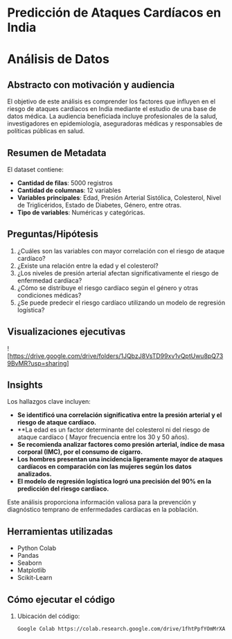 # Predicción de Ataques Cardíacos en India
# Análisis de Datos

## Abstracto con motivación y audiencia  
El objetivo de este análisis es comprender los factores que influyen en el riesgo de ataques cardíacos en India mediante el estudio de una base de datos médica. La audiencia beneficiada incluye profesionales de la salud, investigadores en epidemiología, aseguradoras médicas y responsables de políticas públicas en salud.

## Resumen de Metadata  
El dataset contiene:  
- **Cantidad de filas**: 5000 registros
- **Cantidad de columnas**: 12 variables
- **Variables principales**: Edad, Presión Arterial Sistólica, Colesterol, Nivel de Triglicéridos, Estado de Diabetes, Género, entre otras.
- **Tipo de variables**: Numéricas y categóricas.

## Preguntas/Hipótesis  
1. ¿Cuáles son las variables con mayor correlación con el riesgo de ataque cardíaco?
2.	¿Existe una relación entre la edad y el colesterol?
3.	¿Los niveles de presión arterial afectan significativamente el riesgo de enfermedad cardíaca?
4.	¿Cómo se distribuye el riesgo cardíaco según el género y otras condiciones médicas?
5.	¿Se puede predecir el riesgo cardíaco utilizando un modelo de regresión logística?


## Visualizaciones ejecutivas  
 
![https://drive.google.com/drive/folders/1JQbzJ8VsTD99xv1vQptUwu8pQ739BvMR?usp=sharing]  

 
## Insights  
Los hallazgos clave incluyen:  
- **Se identificó una correlación significativa entre la presión arterial y el riesgo de ataque cardíaco.**
- **La edad es un factor determinante del colesterol ni del riesgo de ataque cardíaco ( Mayor frecuencia entre los 30 y 50 años).
- **Se recomienda analizar factores como presión arterial, índice de masa corporal (IMC), por el consumo de cigarro.**
- **Los hombres presentan una incidencia ligeramente mayor de ataques cardíacos en comparación con las mujeres según los datos analizados.**
- **El modelo de regresión logística logró una precisión del 90% en la predicción del riesgo cardíaco.**

Este análisis proporciona información valiosa para la prevención y diagnóstico temprano de enfermedades cardíacas en la población.


## Herramientas utilizadas  
- Python  Colab
- Pandas  
- Seaborn  
- Matplotlib  
- Scikit-Learn  

## Cómo ejecutar el código  
1. Ubicación del código:  
   ```bash
   Google Colab https://colab.research.google.com/drive/1fhtPpfYOmMrXAjBOt_-C7x5lZnPyjzZA?usp=sharing
